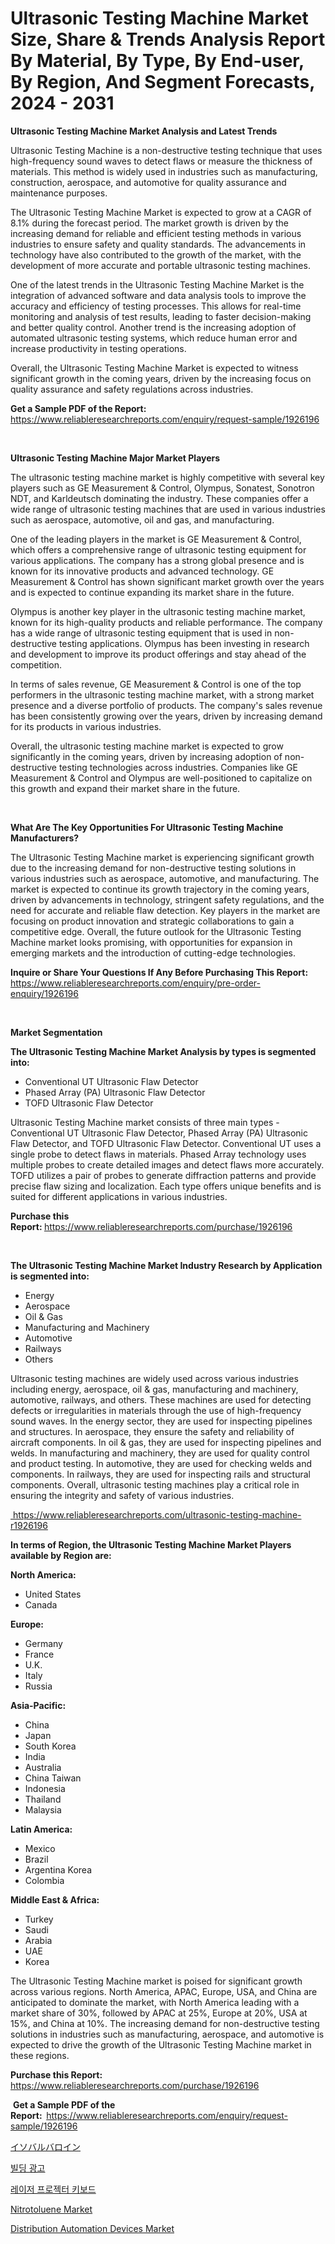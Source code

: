 <p><h1>Ultrasonic Testing Machine Market Size, Share & Trends Analysis Report By Material, By Type, By End-user, By Region, And Segment Forecasts, 2024 - 2031</h1></p><p><strong>Ultrasonic Testing Machine Market Analysis and Latest Trends</strong></p>
<p><p>Ultrasonic Testing Machine is a non-destructive testing technique that uses high-frequency sound waves to detect flaws or measure the thickness of materials. This method is widely used in industries such as manufacturing, construction, aerospace, and automotive for quality assurance and maintenance purposes.</p><p>The Ultrasonic Testing Machine Market is expected to grow at a CAGR of 8.1% during the forecast period. The market growth is driven by the increasing demand for reliable and efficient testing methods in various industries to ensure safety and quality standards. The advancements in technology have also contributed to the growth of the market, with the development of more accurate and portable ultrasonic testing machines.</p><p>One of the latest trends in the Ultrasonic Testing Machine Market is the integration of advanced software and data analysis tools to improve the accuracy and efficiency of testing processes. This allows for real-time monitoring and analysis of test results, leading to faster decision-making and better quality control. Another trend is the increasing adoption of automated ultrasonic testing systems, which reduce human error and increase productivity in testing operations.</p><p>Overall, the Ultrasonic Testing Machine Market is expected to witness significant growth in the coming years, driven by the increasing focus on quality assurance and safety regulations across industries.</p></p>
<p><strong>Get a Sample PDF of the Report:&nbsp;</strong> <a href="https://www.reliableresearchreports.com/enquiry/request-sample/1926196">https://www.reliableresearchreports.com/enquiry/request-sample/1926196</a></p>
<p>&nbsp;</p>
<p><strong>Ultrasonic Testing Machine Major Market Players</strong></p>
<p><p>The ultrasonic testing machine market is highly competitive with several key players such as GE Measurement & Control, Olympus, Sonatest, Sonotron NDT, and Karldeutsch dominating the industry. These companies offer a wide range of ultrasonic testing machines that are used in various industries such as aerospace, automotive, oil and gas, and manufacturing.</p><p>One of the leading players in the market is GE Measurement & Control, which offers a comprehensive range of ultrasonic testing equipment for various applications. The company has a strong global presence and is known for its innovative products and advanced technology. GE Measurement & Control has shown significant market growth over the years and is expected to continue expanding its market share in the future.</p><p>Olympus is another key player in the ultrasonic testing machine market, known for its high-quality products and reliable performance. The company has a wide range of ultrasonic testing equipment that is used in non-destructive testing applications. Olympus has been investing in research and development to improve its product offerings and stay ahead of the competition.</p><p>In terms of sales revenue, GE Measurement & Control is one of the top performers in the ultrasonic testing machine market, with a strong market presence and a diverse portfolio of products. The company's sales revenue has been consistently growing over the years, driven by increasing demand for its products in various industries.</p><p>Overall, the ultrasonic testing machine market is expected to grow significantly in the coming years, driven by increasing adoption of non-destructive testing technologies across industries. Companies like GE Measurement & Control and Olympus are well-positioned to capitalize on this growth and expand their market share in the future.</p></p>
<p>&nbsp;</p>
<p><strong>What Are The Key Opportunities For Ultrasonic Testing Machine Manufacturers?</strong></p>
<p><p>The Ultrasonic Testing Machine market is experiencing significant growth due to the increasing demand for non-destructive testing solutions in various industries such as aerospace, automotive, and manufacturing. The market is expected to continue its growth trajectory in the coming years, driven by advancements in technology, stringent safety regulations, and the need for accurate and reliable flaw detection. Key players in the market are focusing on product innovation and strategic collaborations to gain a competitive edge. Overall, the future outlook for the Ultrasonic Testing Machine market looks promising, with opportunities for expansion in emerging markets and the introduction of cutting-edge technologies.</p></p>
<p><strong>Inquire or Share Your Questions If Any Before Purchasing This Report:</strong> <a href="https://www.reliableresearchreports.com/enquiry/pre-order-enquiry/1926196">https://www.reliableresearchreports.com/enquiry/pre-order-enquiry/1926196</a></p>
<p>&nbsp;</p>
<p><strong>Market Segmentation</strong></p>
<p><strong>The Ultrasonic Testing Machine Market Analysis by types is segmented into:</strong></p>
<p><ul><li>Conventional UT Ultrasonic Flaw Detector</li><li>Phased Array (PA) Ultrasonic Flaw Detector</li><li>TOFD Ultrasonic Flaw Detector</li></ul></p>
<p><p>Ultrasonic Testing Machine market consists of three main types - Conventional UT Ultrasonic Flaw Detector, Phased Array (PA) Ultrasonic Flaw Detector, and TOFD Ultrasonic Flaw Detector. Conventional UT uses a single probe to detect flaws in materials. Phased Array technology uses multiple probes to create detailed images and detect flaws more accurately. TOFD utilizes a pair of probes to generate diffraction patterns and provide precise flaw sizing and localization. Each type offers unique benefits and is suited for different applications in various industries.</p></p>
<p><strong>Purchase this Report:&nbsp;</strong><a href="https://www.reliableresearchreports.com/purchase/1926196">https://www.reliableresearchreports.com/purchase/1926196</a></p>
<p>&nbsp;</p>
<p><strong>The Ultrasonic Testing Machine Market Industry Research by Application is segmented into:</strong></p>
<p><ul><li>Energy</li><li>Aerospace</li><li>Oil & Gas</li><li>Manufacturing and Machinery</li><li>Automotive</li><li>Railways</li><li>Others</li></ul></p>
<p><p>Ultrasonic testing machines are widely used across various industries including energy, aerospace, oil & gas, manufacturing and machinery, automotive, railways, and others. These machines are used for detecting defects or irregularities in materials through the use of high-frequency sound waves. In the energy sector, they are used for inspecting pipelines and structures. In aerospace, they ensure the safety and reliability of aircraft components. In oil & gas, they are used for inspecting pipelines and welds. In manufacturing and machinery, they are used for quality control and product testing. In automotive, they are used for checking welds and components. In railways, they are used for inspecting rails and structural components. Overall, ultrasonic testing machines play a critical role in ensuring the integrity and safety of various industries.</p></p>
<p><a href="https://www.reliableresearchreports.com/ultrasonic-testing-machine-r1926196">&nbsp;https://www.reliableresearchreports.com/ultrasonic-testing-machine-r1926196</a></p>
<p><strong>In terms of Region, the Ultrasonic Testing Machine Market Players available by Region are:</strong></p>
<p>
    <p> <strong> North America: </strong>
        <ul>
            <li>United States</li>
            <li>Canada</li>
        </ul>
        </p> 
    <p> <strong> Europe: </strong>
        <ul>
            <li>Germany</li>
            <li>France</li>
            <li>U.K.</li>
            <li>Italy</li>
            <li>Russia</li>
        </ul>
        </p> 
    <p> <strong> Asia-Pacific: </strong>
        <ul>
            <li>China</li>
            <li>Japan</li>
            <li>South Korea</li>
            <li>India</li>
            <li>Australia</li>
            <li>China Taiwan</li>
            <li>Indonesia</li>
            <li>Thailand</li>
            <li>Malaysia</li>
        </ul>
        </p> 
    <p> <strong> Latin America: </strong>
        <ul>
            <li>Mexico</li>
            <li>Brazil</li>
            <li>Argentina Korea</li>
            <li>Colombia</li>
        </ul>
        </p> 
    <p> <strong> Middle East & Africa: </strong>
        <ul>
            <li>Turkey</li>
            <li>Saudi</li>
            <li>Arabia</li>
            <li>UAE</li>
            <li>Korea</li>
        </ul>
    </p>
    </p>
<p><p>The Ultrasonic Testing Machine market is poised for significant growth across various regions. North America, APAC, Europe, USA, and China are anticipated to dominate the market, with North America leading with a market share of 30%, followed by APAC at 25%, Europe at 20%, USA at 15%, and China at 10%. The increasing demand for non-destructive testing solutions in industries such as manufacturing, aerospace, and automotive is expected to drive the growth of the Ultrasonic Testing Machine market in these regions.</p></p>
<p><strong>Purchase this Report: </strong><a href="https://www.reliableresearchreports.com/purchase/1926196">https://www.reliableresearchreports.com/purchase/1926196</a></p>
<p>&nbsp;<strong>Get a Sample PDF of the Report:&nbsp;&nbsp;</strong><a href="https://www.reliableresearchreports.com/enquiry/request-sample/1926196">https://www.reliableresearchreports.com/enquiry/request-sample/1926196</a></p>
<p><strong></strong></p>
<p><p><a href="https://github.com/dzy793153605/Market-Research-Report-List-1/blob/main/593601231136.md">イソバルバロイン</a></p><p><a href="https://github.com/plelbej847484502/Market-Research-Report-List-1/blob/main/747976828571.md">빌딩 광고</a></p><p><a href="https://github.com/vseigx30c9a1j/Market-Research-Report-List-1/blob/main/889907428572.md">레이저 프로젝터 키보드</a></p><p><a href="https://issuu.com/reportprime-2/docs/nitrotoluene-market-size-2030.pptx">Nitrotoluene Market</a></p><p><a href="https://github.com/marloy8/Market-Research-Report-List-4/blob/main/distribution-automation-devices-market.md">Distribution Automation Devices Market</a></p></p>